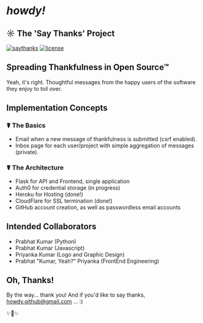 # <i>howdy!</i>
## ☼  The 'Say Thanks' Project

[![saythanks](https://img.shields.io/badge/say-thanks-orange.svg)](https://howdygithub.github.io/howdy/)
[![license](https://img.shields.io/badge/license-apache-yellowgreen.svg)](https://github.com/howdygithub/howdy/blob/master/LICENSE)

## Spreading Thankfulness in Open Source™
Yeah, it's right. Thoughtful messages from the happy users of the software they enjoy to 
toil over.

## Implementation Concepts

### ☤ The Basics

- Email when a new message of thankfulness is submitted (csrf enabled).
- Inbox page for each user/project with simple aggregation of messages (private).

### ☤ The Architecture

- Flask for API and Frontend, single application
- Auth0 for credential storage (in progress)
- Heroku for Hosting (done!)
- CloudFlare for SSL termination (done!)
- GitHub account creation, as well as passwordless email accounts

## Intended Collaborators

- Prabhat Kumar (Python)
- Prabhat Kumar (Javascript)
- Priyanka Kumar (Logo and Graphic Design)
- Prabhat "Kumar, Yeah?" Priyanka (FrontEnd Engineering)

## Oh, Thanks!

By the way... thank you! And if you'd like to say thanks, howdy.github@gmail.com ... :) 

✨🍰✨
